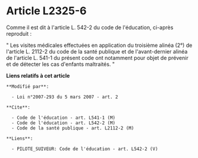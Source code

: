 # Article L2325-6

Comme il est dit à l'article L. 542-2 du code de l'éducation, ci-après reproduit : 

" Les visites médicales effectuées en application du troisième alinéa (2°) de l'article L. 2112-2 du code de la santé
publique et de l'avant-dernier alinéa de l'article L. 541-1 du présent code ont notamment pour objet de prévenir et de
détecter les cas d'enfants maltraités. "

**Liens relatifs à cet article**

	**Modifié par**:

	  - Loi n°2007-293 du 5 mars 2007 - art. 2

	**Cite**:

	  - Code de l'éducation - art. L541-1 (M)
	  - Code de l'éducation - art. L542-2 (M)
	  - Code de la santé publique - art. L2112-2 (M)

	**Liens**:

	  - PILOTE_SUIVEUR: Code de l'éducation - art. L542-2 (V)

